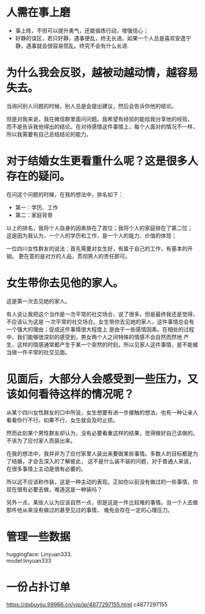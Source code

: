 # 人需在事上磨

- 事上练，不但可以提升勇气，还能锻炼行动，增强信心；
- 好静的误区，若只好静，遇事便乱，终无长进。如果一个人总是喜欢安逸宁静，遇事就会很容易慌乱。终究不会有什么长进.

# 为什么我会反驳，越被动越动情，越容易失去。

当询问别人问题的时候，别人总是会提出建议，然后会告诉你他的结论。

但是对我来说，我在微信群里面问问题。我希望有经验的能给我分享他的经验，
而不是告诉我他得出的结论。在对待感情这件事情上，每个人面对的情况不一样，
所以我需要有自己总结结论的能力。

# 对于结婚女生更看重什么呢？这是很多人存在的疑问。

在问这个问题的时候，在我的想法中，排名如下：

- 第一：学历、工作
- 第二：家庭背景

以上的排名，我将个人自身的因素排在了首位；我将个人的家庭排在了第二位；
这是因为我认为，一个人的学历和工作，是一个人的能力、价值的体现；

一位四川女性群友的说法：首先需要对女生好，有属于自己的工作，有基本的开销。
更在意的是对方的人品，贯彻男人的责任即可。

# 女生带你去见他的家人。

这是第一次去见她的家人。

有人说让我把这个当作是一次平常的社交场合，说了很多。但是最终我还是觉得，不应该认为这是
一次平常的社交场合。女生带你去见她的家人，这件事情总会有一个强大的理由；促成这件事情很大程度上
是由于一些感情因素。在相处的过程中，我们能够很深刻的感受到，男女两个人之间特殊的情感不会自然而然地
产生，这样的情感通常都产生于某一个突然的时刻。所以见家人这件事情，是不能被当做一件平常的社交见面。


# 见面后，大部分人会感受到一些压力，又该如何看待这样的情况呢？

从某个四川女性群友的口中所说，女生想要有进一步接触的想法，也有一种让亲人看看你行不行，如果不行，女生就会及时止损。

然而此刻某个男性群友却认为，没有必要看重这样的结果，觉得做好自己该做的。不该为了应付家人而装出来。

在我的想法中，我并非为了应付家里人装出来要做某些事情。多数人的目标都是为了结婚，才会去深入的了解彼此，
这不是什么装不装的问题，对于普通人来说，在很多事情上主动是很有必要的。

所以这不应该称作装，这是一种主动的表现。正如你以前没有做过的一些事情，你现在很有必要去做，难道这是一种装吗？

另外一点，某些人认为应该自然一点，但是这是一件比较难的事情。当一个人去做那件他从来没有做过的甚至见过的事情，
难免会存在一定的心理压力。


# 管理一些数据

huggingface: Linyuan333.  
model:linyuan333
# 一份占扑订单
https://dsbuyiju.99966.cn/vip/jp/4877297155.html
c4877297155
